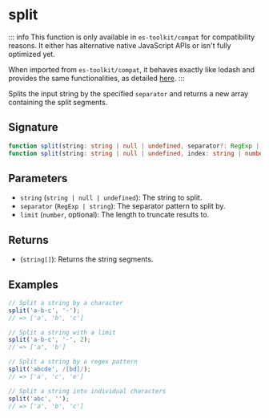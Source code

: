 # split

::: info
This function is only available in `es-toolkit/compat` for compatibility reasons. It either has alternative native JavaScript APIs or isn't fully optimized yet.

When imported from `es-toolkit/compat`, it behaves exactly like lodash and provides the same functionalities, as detailed [here](../../../compatibility.md).
:::

Splits the input string by the specified `separator` and returns a new array containing the split segments.

## Signature

```typescript
function split(string: string | null | undefined, separator?: RegExp | string, limit?: number): string[];
function split(string: string | null | undefined, index: string | number, guard: object): string[];
```

## Parameters

- `string` (`string | null | undefined`): The string to split.
- `separator` (`RegExp | string`): The separator pattern to split by.
- `limit` (`number`, optional): The length to truncate results to.

## Returns

- (`string[]`): Returns the string segments.

## Examples

```js
// Split a string by a character
split('a-b-c', '-');
// => ['a', 'b', 'c']

// Split a string with a limit
split('a-b-c', '-', 2);
// => ['a', 'b']

// Split a string by a regex pattern
split('abcde', /[bd]/);
// => ['a', 'c', 'e']

// Split a string into individual characters
split('abc', '');
// => ['a', 'b', 'c']
```
